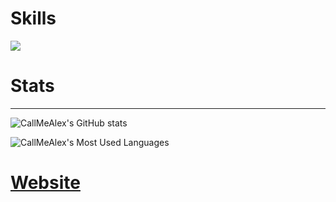 <p align="center">

# Skills

![](https://skillicons.dev/icons?i=github,windows,linux,arch,neovim,robloxstudio,visualstudio,cpp,cs,lua,cmake,unreal,unity,blender,davinci)

# Stats
  ---
![CallMeAlex's GitHub stats](https://github-readme-stats.vercel.app/api?username=Call-Me-Alex&show_icons=true&theme=gruvbox)

![CallMeAlex's Most Used Languages](https://github-readme-stats.vercel.app/api/top-langs?username=Call-Me-Alex&show_icons=true&theme=gruvbox)
</br>
</p>

# [Website](https://alexdynamics.site/)
